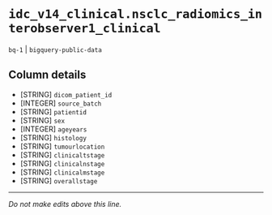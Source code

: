 # `idc_v14_clinical.nsclc_radiomics_interobserver1_clinical`
`bq-1` | `bigquery-public-data`

## Column details
* [STRING]    `dicom_patient_id`
* [INTEGER]   `source_batch`
* [STRING]    `patientid`
* [STRING]    `sex`
* [INTEGER]   `ageyears`
* [STRING]    `histology`
* [STRING]    `tumourlocation`
* [STRING]    `clinicaltstage`
* [STRING]    `clinicalnstage`
* [STRING]    `clinicalmstage`
* [STRING]    `overallstage`

-------------------------------------------------------------------------------
*Do not make edits above this line.*
